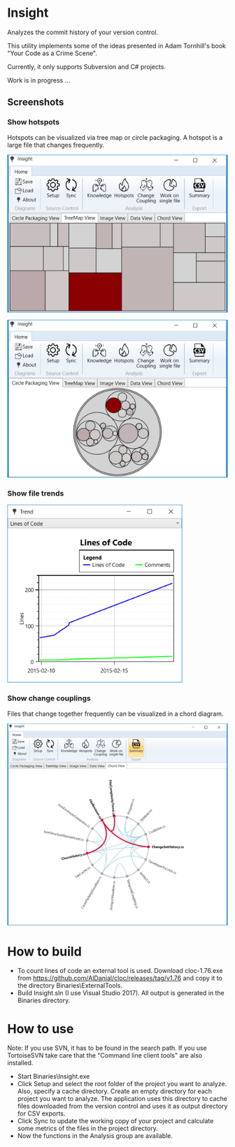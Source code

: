 # Insight
Analyzes the commit history of your version control.

This utility implements some of the ideas presented in Adam Tornhill's book "Your Code as a Crime Scene".

Currently, it only supports Subversion and C# projects.

Work is in progress ...


## Screenshots

### Show hotspots
Hotspots can be visualized via tree map or circle packaging.
A hotspot is a large file that changes frequently.

![Tree Map](https://github.com/ATrefzer/Insight/blob/master/Screenshots/TreeMap.PNG)

![Circle Packaging](https://github.com/ATrefzer/Insight/blob/master/Screenshots/CirclePackaging.PNG)

### Show file trends

![Trend](https://github.com/ATrefzer/Insight/blob/master/Screenshots/LOC.PNG)

### Show change couplings

Files that change together frequently can be visualized in a chord diagram.

![Change Coupling](https://github.com/ATrefzer/Insight/blob/master/Screenshots/Chord.PNG)

# How to build

* To count lines of code an external tool is used. Download cloc-1.76.exe from https://github.com/AlDanial/cloc/releases/tag/v1.76 and copy it to the directory Binaries\ExternalTools.
* Build Insight.sln (I use Visual Studio 2017). All output is generated in the Binaries directory.

# How to use

Note: If you use SVN, it has to be found in the search path. If you use TortoiseSVN take care that the "Command line client tools" are also installed.

* Start Binaries\Insight.exe
* Click Setup and select the root folder of the project you want to analyze. Also, specify a cache directory. Create an empty directory for each project you want to analyze. The application uses this directory to cache files downloaded from the version control and uses it as output directory for CSV exports.
* Click Sync to update the working copy of your project and calculate some metrics of the files in the project directory.
* Now the functions in the Analysis group are available.

